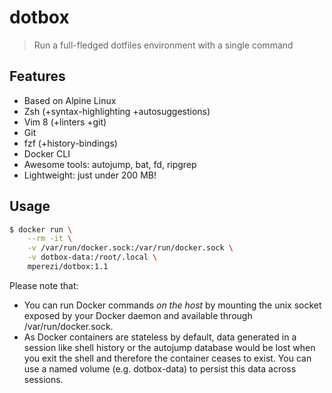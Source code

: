 # dotbox

> Run a full-fledged dotfiles environment with a single command

## Features

- Based on Alpine Linux
- Zsh (+syntax-highlighting +autosuggestions)
- Vim 8 (+linters +git)
- Git
- fzf (+history-bindings)
- Docker CLI
- Awesome tools: autojump, bat, fd, ripgrep
- Lightweight: just under 200 MB!

## Usage

```bash
$ docker run \
	--rm -it \
	-v /var/run/docker.sock:/var/run/docker.sock \
	-v dotbox-data:/root/.local \
	mperezi/dotbox:1.1
```

Please note that:

* You can run Docker commands _on the host_ by mounting the unix socket exposed by your Docker daemon and available through /var/run/docker.sock.
* As Docker containers are stateless by default, data generated in a session like shell history or the autojump database would be lost when you exit the shell and therefore the container ceases to exist. You can use a named volume (e.g. dotbox-data) to persist this data across sessions.
